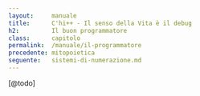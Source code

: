 ```yaml
---
layout:     manuale
title:      C'hi++ - Il senso della Vita è il debug
h2:         Il buon programmatore
class:      capitolo
permalink:  /manuale/il-programmatore
precedente: mitopoietica
seguente:   sistemi-di-numerazione.md
---
```


[@todo]